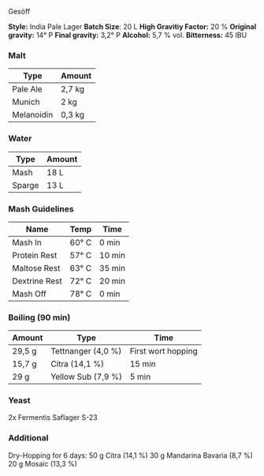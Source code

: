 Gesöff

**Style:** India Pale Lager
**Batch Size**: 20 L
**High Gravitiy Factor:** 20 %
**Original gravity:** 14° P
**Final gravity:** 3,2° P
**Alcohol:** 5,7 % vol.
**Bitterness:** 45 IBU

### Malt

| Type       | Amount |
| ---------- | ------ |
| Pale Ale   | 2,7 kg |
| Munich     | 2 kg   |
| Melanoidin | 0,3 kg |

### Water

| Type   | Amount |
| ------ | ------ |
| Mash   | 18 L   |
| Sparge | 13 L   |

### Mash Guidelines 

| Name          | Temp  | Time   |
| ------------- | ----- | ------ |
| Mash In       | 60° C | 0 min  |
| Protein Rest  | 57° C | 10 min |
| Maltose Rest  | 63° C | 35 min |
| Dextrine Rest | 72° C | 20 min |
| Mash Off      | 78° C | 0 min  |

### Boiling (90 min)

| Amount | Type               | Time               |
| ------ | ------------------ | ------------------ |
| 29,5 g | Tettnanger (4,0 %) | First wort hopping |
| 15,7 g | Citra (14,1 %)     | 15 min             |
| 29 g   | Yellow Sub (7,9 %) | 5 min              |

### Yeast

2x Fermentis Saflager S-23

### Additional

Dry-Hopping for 6 days:
50 g Citra (14,1 %)
30 g Mandarina Bavaria (8,7 %)
20 g Mosaic (13,3 %) 